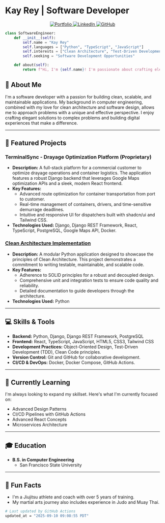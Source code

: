 # Kay Rey | Software Developer

<div align="center">
  <a href="https://kevbreyes.com/">
    <img src="https://img.shields.io/badge/Portfolio-website-blue?style=for-the-badge" alt="Portfolio">
  </a>
  <a href="https://www.linkedin.com/in/kevbreyes">
    <img src="https://img.shields.io/badge/LinkedIn-blue?style=for-the-badge&logo=linkedin&logoColor=white" alt="LinkedIn">
  </a>
  <a href="https://github.com/kay-rey">
    <img src="https://img.shields.io/badge/GitHub-black?style=for-the-badge&logo=github&logoColor=white" alt="GitHub">
  </a>
</div>

```python
class SoftwareEngineer:
    def __init__(self):
        self.name = "Kay Rey"
        self.languages = ["Python", "TypeScript", "JavaScript"]
        self.interests = ["Clean Architecture", "Test-Driven Development", "Full-Stack Development"]
        self.seeking = "Software Development Opportunities"

    def about(self):
        return f"Hi, I'm {self.name}! I'm passionate about crafting elegant solutions to complex problems."
```

## 👋 About Me

I'm a software developer with a passion for building clean, scalable, and maintainable applications. My background in computer engineering, combined with my love for clean architecture and software design, allows me to approach problems with a unique and effective perspective. I enjoy crafting elegant solutions to complex problems and building digital experiences that make a difference.

---

## 🚀 Featured Projects

### TerminalSync - Drayage Optimization Platform (Proprietary)

- **Description:** A full-stack platform for a commercial customer to optimize drayage operations and container logistics. The application features a robust Django backend that leverages Google Maps optimization APIs and a sleek, modern React frontend.
- **Key Features:**
  - Advanced route optimization for container transportation from port to customer.
  - Real-time management of containers, drivers, and time-sensitive demurrage deadlines.
  - Intuitive and responsive UI for dispatchers built with shadcn/ui and Tailwind CSS.
- **Technologies Used:** Django, Django REST Framework, React, TypeScript, PostgreSQL, Google Maps API, Docker.

### [Clean Architecture Implementation](https://github.com/kay-rey/CardGames)

- **Description:** A modular Python application designed to showcase the principles of Clean Architecture. This project demonstrates a commitment to writing testable, maintainable, and scalable code.
- **Key Features:**
  - Adherence to SOLID principles for a robust and decoupled design.
  - Comprehensive unit and integration tests to ensure code quality and reliability.
  - Detailed documentation to guide developers through the architecture.
- **Technologies Used:** Python

---

## 💻 Skills & Tools

- **Backend:** Python, Django, Django REST Framework, PostgreSQL
- **Frontend:** React, TypeScript, JavaScript, HTML5, CSS3, Tailwind CSS
- **Development Practices:** Object-Oriented Design, Test-Driven Development (TDD), Clean Code principles.
- **Version Control:** Git and GitHub for collaborative development.
- **CI/CD & DevOps:** Docker, Docker Compose, GitHub Actions.

---

## 🌱 Currently Learning

I'm always looking to expand my skillset. Here's what I'm currently focused on:

- Advanced Design Patterns
- CI/CD Pipelines with GitHub Actions
- Advanced React Concepts
- Microservices Architecture

---

## 🎓 Education

- **B.S. in Computer Engineering**
  - San Francisco State University

---

## 🥋 Fun Facts

- I'm a Jiujitsu athlete and coach with over 5 years of training.
- My martial arts journey also includes experience in Judo and Muay Thai.

<div align="left">

```bash
# Last updated by GitHub Actions
updated_at = "2025-09-10 09:08:55 PDT"
```

</div>
